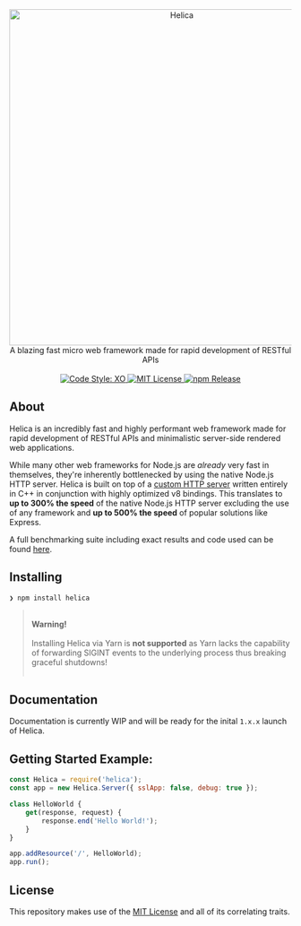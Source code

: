 <div align="center">
    <img src="https://i.imgur.com/N1XJO2l.jpeg" alt="Helica" width="600" />
</div>

<div align="center">A blazing fast micro web framework made for rapid development of RESTful APIs</div>

<br />

<div align="center">
    <a href="https://github.com/xojs/xo">
        <img src="https://img.shields.io/badge/code%20style-xo-5ed9c7?style=for-the-badge" alt="Code Style: XO">
    </a>
    <a href="#">
        <img src="https://img.shields.io/badge/license-MIT-ed184e?style=for-the-badge" alt="MIT License">
    </a>
    <a href="https://www.npmjs.com/package/helica">
        <img src="https://img.shields.io/npm/v/helica?color=ed184e&style=for-the-badge" alt="npm Release">
    </a>
</div>

## About
Helica is an incredibly fast and highly performant web framework made for rapid development of RESTful APIs and minimalistic server-side rendered web applications. 

While many other web frameworks for Node.js are *already* very fast in themselves, they're inherently bottlenecked by using the native Node.js HTTP server. Helica is built on top of a [custom HTTP server](https://github.com/uNetworking/uWebSockets.js/) written entirely in C++ in conjunction with highly optimized v8 bindings. This translates to **up to 300% the speed** of the native Node.js HTTP server excluding the use of any framework and **up to 500% the speed** of popular solutions like Express.

A full benchmarking suite including exact results and code used can be found [here](/benchmark).

## Installing
```
❯ npm install helica
```
> <br /> **Warning!** <br /><br />Installing Helica via Yarn is **not supported** as Yarn lacks the capability of forwarding SIGINT events to the underlying process thus breaking graceful shutdowns! <br />&nbsp;

## Documentation
Documentation is currently WIP and will be ready for the inital `1.x.x` launch of Helica. 

## Getting Started Example:

```js
const Helica = require('helica');
const app = new Helica.Server({ sslApp: false, debug: true });

class HelloWorld {
    get(response, request) {
        response.end('Hello World!');
    }
}

app.addResource('/', HelloWorld);
app.run();
```

## License
This repository makes use of the [MIT License](https://opensource.org/licenses/MIT) and all of its correlating traits.
